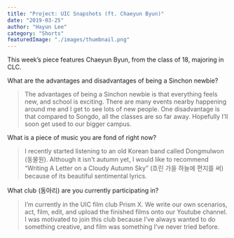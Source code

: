 ```yaml
---
title: "Project: UIC Snapshots (ft. Chaeyun Byun)"
date: "2019-03-25"
author: "Hayun Lee"
category: "Shorts"
featuredImage: "./images/thumbnail.png"
---
```


This week’s piece features Chaeyun Byun, from the class of 18, majoring in CLC.

What are the advantages and disadvantages of being a Sinchon newbie?

> The advantages of being a Sinchon newbie is that everything feels new, and school is exciting. There are many events nearby happening around me and I get to see lots of new people. One disadvantage is that compared to Songdo, all the classes are so far away. Hopefully I’ll soon get used to our bigger campus.

What is a piece of music you are fond of right now?

> I recently started listening to an old Korean band called Dongmulwon (동물원). Although it isn't autumn yet, I would like to recommend “Writing A Letter on a Cloudy Autumn Sky” (흐린 가을 하늘에 편지를 써) because of its beautiful sentimental lyrics.

What club (동아리) are you currently participating in?

> I’m currently in the UIC film club Prism X. We write our own scenarios, act, film, edit, and upload the finished films onto our Youtube channel. I was motivated to join this club because I’ve always wanted to do something creative, and film was something I’ve never tried before.
